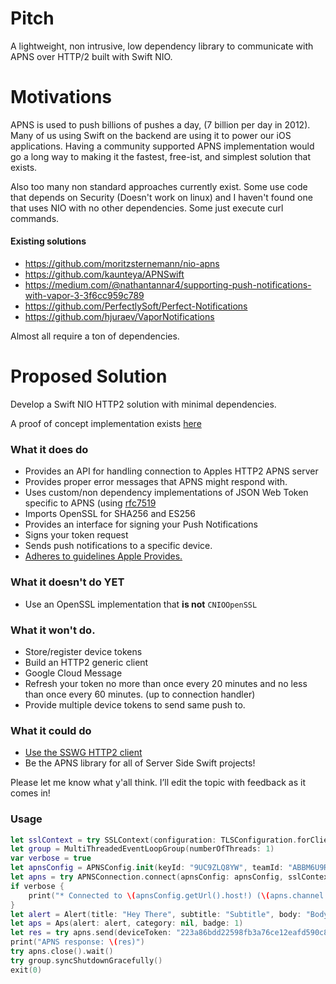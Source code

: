 # Pitch
A lightweight, non intrusive, low dependency library to communicate with APNS over HTTP/2 built with Swift NIO.

# Motivations
APNS is used to push billions of pushes a day, (7 billion per day in 2012). Many of us using Swift on the backend are using it to power our iOS applications. Having a community supported APNS implementation would go a long way to making it the fastest, free-ist, and simplest solution that exists.

Also too many non standard approaches currently exist. Some use code that depends on Security (Doesn't work on linux) and I haven't found one that uses NIO with no other dependencies. Some just execute curl commands.

#### Existing solutions
- https://github.com/moritzsternemann/nio-apns
- https://github.com/kaunteya/APNSwift
- https://medium.com/@nathantannar4/supporting-push-notifications-with-vapor-3-3f6cc959c789
- https://github.com/PerfectlySoft/Perfect-Notifications
- https://github.com/hjuraev/VaporNotifications

Almost all require a ton of dependencies.

# Proposed Solution

Develop a Swift NIO HTTP2 solution with minimal dependencies.

A proof of concept implementation exists [here](https://github.com/kylebrowning/swift-nio-http2-apns)

### What it does do

- Provides an API for handling connection to Apples HTTP2 APNS server
- Provides proper error messages that APNS might respond with.
- Uses custom/non dependency implementations of JSON Web Token specific to APNS (using [rfc7519](https://tools.ietf.org/html/rfc7519)
- Imports OpenSSL for SHA256 and ES256
- Provides an interface for signing your Push Notifications
- Signs your token request
- Sends push notifications to a specific device.
- [Adheres to guidelines Apple Provides.](https://developer.apple.com/documentation/usernotifications/setting_up_a_remote_notification_server/establishing_a_token-based_connection_to_apns)

### What it doesn't do YET
- Use an OpenSSL implementation that **is not** `CNIOOpenSSL`


### What it won't do.
- Store/register device tokens
- Build an HTTP2 generic client
- Google Cloud Message
- Refresh your token no more than once every 20 minutes and no less than once every 60 minutes. (up to connection handler)
- Provide multiple device tokens to send same push to.


### What it could do
- [Use the SSWG HTTP2 client](https://forums.swift.org/t/generic-http-client-server-library/18290/11)
- Be the APNS library for all of Server Side Swift projects!

Please let me know what y'all think. I’ll edit the topic with feedback as it comes in!
### Usage
```swift 
let sslContext = try SSLContext(configuration: TLSConfiguration.forClient(applicationProtocols: ["h2"]))
let group = MultiThreadedEventLoopGroup(numberOfThreads: 1)
var verbose = true
let apnsConfig = APNSConfig.init(keyId: "9UC9ZLQ8YW", teamId: "ABBM6U9RM5", signingMode: .file(path: "/Users/kylebrowning/Downloads/key.p8"), topic: "com.grasscove.Fern", env: .sandbox)
let apns = try APNSConnection.connect(apnsConfig: apnsConfig, sslContext: sslContext, on: group.next()).wait()
if verbose {
    print("* Connected to \(apnsConfig.getUrl().host!) (\(apns.channel.remoteAddress!)")
}
let alert = Alert(title: "Hey There", subtitle: "Subtitle", body: "Body")
let aps = Aps(alert: alert, category: nil, badge: 1)
let res = try apns.send(deviceToken: "223a86bdd22598fb3a76ce12eafd590c86592484539f9b8526d0e683ad10cf4f", APNSRequest(aps: aps, custom: nil)).wait()
print("APNS response: \(res)")
try apns.close().wait()
try group.syncShutdownGracefully()
exit(0)
```
